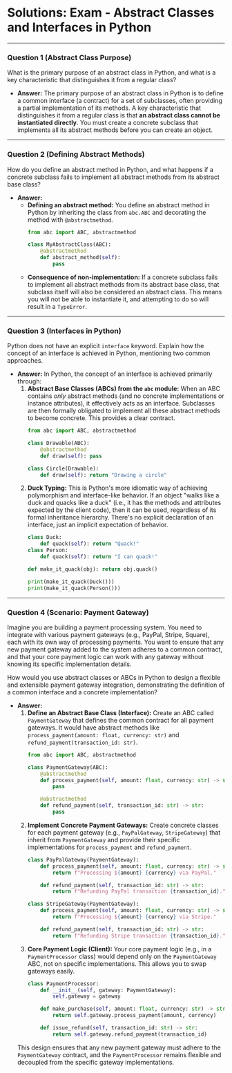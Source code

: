 # Solutions: Exam - Abstract Classes and Interfaces in Python

---

### Question 1 (Abstract Class Purpose)

What is the primary purpose of an abstract class in Python, and what is a key characteristic that distinguishes it from a regular class?

-   **Answer:** The primary purpose of an abstract class in Python is to define a common interface (a contract) for a set of subclasses, often providing a partial implementation of its methods. A key characteristic that distinguishes it from a regular class is that **an abstract class cannot be instantiated directly**. You must create a concrete subclass that implements all its abstract methods before you can create an object.

---

### Question 2 (Defining Abstract Methods)

How do you define an abstract method in Python, and what happens if a concrete subclass fails to implement all abstract methods from its abstract base class?

-   **Answer:**
    -   **Defining an abstract method:** You define an abstract method in Python by inheriting the class from `abc.ABC` and decorating the method with `@abstractmethod`.
        ```python
        from abc import ABC, abstractmethod

        class MyAbstractClass(ABC):
            @abstractmethod
            def abstract_method(self):
                pass
        ```
    -   **Consequence of non-implementation:** If a concrete subclass fails to implement all abstract methods from its abstract base class, that subclass itself will also be considered an abstract class. This means you will not be able to instantiate it, and attempting to do so will result in a `TypeError`.

---

### Question 3 (Interfaces in Python)

Python does not have an explicit `interface` keyword. Explain how the concept of an interface is achieved in Python, mentioning two common approaches.

-   **Answer:** In Python, the concept of an interface is achieved primarily through:
    1.  **Abstract Base Classes (ABCs) from the `abc` module:** When an ABC contains *only* abstract methods (and no concrete implementations or instance attributes), it effectively acts as an interface. Subclasses are then formally obligated to implement all these abstract methods to become concrete. This provides a clear contract.
        ```python
        from abc import ABC, abstractmethod

        class Drawable(ABC):
            @abstractmethod
            def draw(self): pass

        class Circle(Drawable):
            def draw(self): return "Drawing a circle"
        ```
    2.  **Duck Typing:** This is Python's more idiomatic way of achieving polymorphism and interface-like behavior. If an object "walks like a duck and quacks like a duck" (i.e., it has the methods and attributes expected by the client code), then it can be used, regardless of its formal inheritance hierarchy. There's no explicit declaration of an interface, just an implicit expectation of behavior.
        ```python
        class Duck:
            def quack(self): return "Quack!"
        class Person:
            def quack(self): return "I can quack!"

        def make_it_quack(obj): return obj.quack()

        print(make_it_quack(Duck()))
        print(make_it_quack(Person()))
        ```

---

### Question 4 (Scenario: Payment Gateway)

Imagine you are building a payment processing system. You need to integrate with various payment gateways (e.g., PayPal, Stripe, Square), each with its own way of processing payments. You want to ensure that any new payment gateway added to the system adheres to a common contract, and that your core payment logic can work with any gateway without knowing its specific implementation details.

How would you use abstract classes or ABCs in Python to design a flexible and extensible payment gateway integration, demonstrating the definition of a common interface and a concrete implementation?

-   **Answer:**
    1.  **Define an Abstract Base Class (Interface):** Create an ABC called `PaymentGateway` that defines the common contract for all payment gateways. It would have abstract methods like `process_payment(amount: float, currency: str)` and `refund_payment(transaction_id: str)`.
        ```python
        from abc import ABC, abstractmethod

        class PaymentGateway(ABC):
            @abstractmethod
            def process_payment(self, amount: float, currency: str) -> str:
                pass

            @abstractmethod
            def refund_payment(self, transaction_id: str) -> str:
                pass
        ```
    2.  **Implement Concrete Payment Gateways:** Create concrete classes for each payment gateway (e.g., `PayPalGateway`, `StripeGateway`) that inherit from `PaymentGateway` and provide their specific implementations for `process_payment` and `refund_payment`.
        ```python
        class PayPalGateway(PaymentGateway):
            def process_payment(self, amount: float, currency: str) -> str:
                return f"Processing ${amount} {currency} via PayPal."

            def refund_payment(self, transaction_id: str) -> str:
                return f"Refunding PayPal transaction {transaction_id}."

        class StripeGateway(PaymentGateway):
            def process_payment(self, amount: float, currency: str) -> str:
                return f"Processing ${amount} {currency} via Stripe."

            def refund_payment(self, transaction_id: str) -> str:
                return f"Refunding Stripe transaction {transaction_id}."
        ```
    3.  **Core Payment Logic (Client):** Your core payment logic (e.g., in a `PaymentProcessor` class) would depend only on the `PaymentGateway` ABC, not on specific implementations. This allows you to swap gateways easily.
        ```python
        class PaymentProcessor:
            def __init__(self, gateway: PaymentGateway):
                self.gateway = gateway

            def make_purchase(self, amount: float, currency: str) -> str:
                return self.gateway.process_payment(amount, currency)

            def issue_refund(self, transaction_id: str) -> str:
                return self.gateway.refund_payment(transaction_id)
        ```
    This design ensures that any new payment gateway must adhere to the `PaymentGateway` contract, and the `PaymentProcessor` remains flexible and decoupled from the specific gateway implementations.